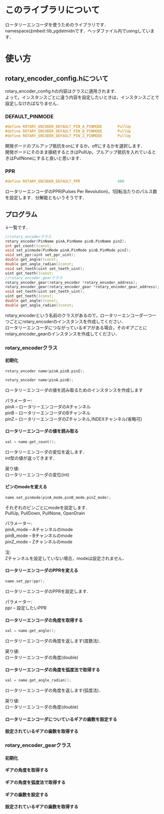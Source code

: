 # このライブラリについて
ロータリーエンコーダを使うためのライブラリです．<br>
namespaceはmbed::lib_ygdstmidnです．ヘッダファイル内でusingしています．

# 使い方

## rotary_encoder_config.hについて

rotary_encoder_config.hの内容はクラスに適用されます．<br>
よって，インスタンスごとに違う内容を設定したいときは，インスタンスごとで設定しなければなりません．

### DEFAULT_PINMODE
```rotary_encoder_config.h
#define ROTARY_ENCODER_DEFAULT_PIN_A_PINMODE       PullUp
#define ROTARY_ENCODER_DEFAULT_PIN_B_PINMODE       PullUp
#define ROTARY_ENCODER_DEFAULT_PIN_Z_PINMODE       PullUp
```
開発ボードのプルアップ抵抗をonにするか，offにするかを選択します．<br>
開発ボードにそのまま接続するときはPullUp，プルアップ抵抗を入れているときはPullNoneにすると良いと思います．

### PPR
```rotary_encoder_config.h
#define ROTARY_ENCODER_DEFAULT_PPR                 400
```
ロータリーエンコーダのPPR(Pulses Per Revolution)，1回転当たりのパルス数を設定します．分解能ともいうそうです．

## プログラム

↓一覧です．
```c++
//rotary_encoderクラス
rotary_encoder(PinName pinA,PinName pinB,PinName pinZ);
int get_count()const;
void set_pinmode(PinMode pinA,PinMode pinB,PinMode pinZ);
void set_ppr(uint set_ppr_uint);
double get_angle()const;
double get_angle_radian()const;
void set_teeth(uint set_teeth_uint);
uint get_teeth()const;
//rotary_encoder_gearクラス
rotary_encoder_gear(rotary_encoder *rotary_encoder_address);
rotary_encoder_gear(rotary_encoder_gear *rotary_encoder_gear_address);
void set_teeth(uint set_teeth_uint);
uint get_teeth()const;
double get_angle()const;
double get_angle_radian()const;
```

rotary_encoderという名前のクラスがあるので，ロータリーエンコーダ一つ一つごとにrotary_encoderのインスタンスを作成してください．<br>
ロータリーエンコーダにつながっているギアがある場合，そのギアごとにrotary_encoder_gearのインスタンスを作成してください．<br>

### rotary_encoderクラス

#### 初期化
```c++
rotary_encoder name(pinA,pinB,pinZ);
```
```c++
rotary_encoder name(pinA,pinB);
```
ロータリーエンコーダの値を読み取るためのインスタンスを作成します

パラメーター:<br>
pinA – ロータリーエンコーダのAチャンネル<br>
pinB – ロータリーエンコーダのBチャンネル<br>
pinZ – ロータリーエンコーダのZチャンネル,INDEXチャンネル(省略可)<br>

#### ロータリーエンコーダの値を読み取る
```c++
val = name.get_count();
```
ロータリーエンコーダの変位を返します．<br>
int型の値が返ってきます．

戻り値:<br>
ロータリーエンコーダの変位(int)

#### ピンのmodeを変える
```c++
name.set_pinmode(pinA_mode,pinB_mode,pinZ_mode);
```
それぞれのピンごとにmodeを設定します．<br>
PullUp, PullDown, PullNone, OpenDrain

パラメーター:<br>
pinA_mode – Aチャンネルのmode<br>
pinB_mode – Bチャンネルのmode<br>
pinZ_mode – Zチャンネルのmode<br>

注:<br>
Zチャンネルを設定していない場合，modeは設定されません．<br>

#### ロータリーエンコーダのPPRを変える
```c++
name.set_ppr(ppr);
```
ロータリーエンコーダのPPRを設定します．

パラメーター:<br>
ppr – 設定したいPPR<br>

#### ロータリーエンコーダの角度を取得する
```c++
val = name.get_angle();
```
ロータリーエンコーダの角度を返します(度数法)．

戻り値:<br>
ロータリーエンコーダの角度(double)

#### ロータリーエンコーダの角度を弧度法で取得する
```c++
val = name.get_angle_radian();
```
ロータリーエンコーダの角度を返します(弧度法)．

戻り値:<br>
ロータリーエンコーダの角度(double)

#### ロータリーエンコーダについているギアの歯数を設定する

#### 設定されているギアの歯数を取得する

### rotary_encoder_gearクラス

#### 初期化

#### ギアの角度を取得する

#### ギアの角度を弧度法で取得する

#### ギアの歯数を設定する

#### 設定されているギアの歯数を取得する